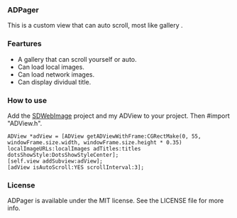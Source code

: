 ### ADPager

This is a custom view that can auto scroll, most like gallery .

### Feartures

- A gallery that can scroll yourself or auto.
- Can load local images.
- Can load network images.
- Can display dividual title.


### How to use

Add the [SDWebImage](https://github.com/rs/SDWebImage) project and my ADView to your project. Then #import "ADView.h". 

```
ADView *adView = [ADView getADViewWithFrame:CGRectMake(0, 55, windowFrame.size.width, windowFrame.size.height * 0.35) localImageURLs:localImages adTitles:titles dotsShowStyle:DotsShowStyleCenter];
[self.view addSubview:adView];
[adView isAutoScroll:YES scrollInterval:3];
```


### License

ADPager is available under the MIT license. See the LICENSE file for more info.
